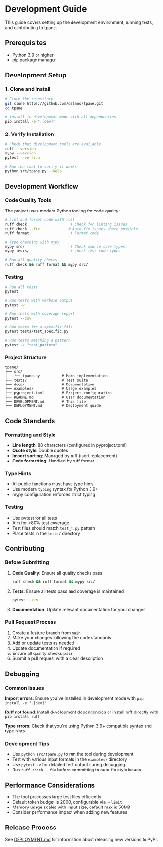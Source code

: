 # Development Guide

This guide covers setting up the development environment, running tests, and contributing to tpane.

## Prerequisites

- Python 3.9 or higher
- pip package manager

## Development Setup

### 1. Clone and Install

```bash
# Clone the repository
git clone https://github.com/delano/tpane.git
cd tpane

# Install in development mode with all dependencies
pip install -e ".[dev]"
```

### 2. Verify Installation

```bash
# Check that development tools are available
ruff --version
mypy --version
pytest --version

# Run the tool to verify it works
python src/tpane.py --help
```

## Development Workflow

### Code Quality Tools

The project uses modern Python tooling for code quality:

```bash
# Lint and format code with ruff
ruff check                    # Check for linting issues
ruff check --fix             # Auto-fix issues where possible
ruff format                   # Format code

# Type checking with mypy
mypy src/                     # Check source code types
mypy tests/                   # Check test code types

# Run all quality checks
ruff check && ruff format && mypy src/
```

### Testing

```bash
# Run all tests
pytest

# Run tests with verbose output
pytest -v

# Run tests with coverage report
pytest --cov

# Run tests for a specific file
pytest tests/test_specific.py

# Run tests matching a pattern
pytest -k "test_pattern"
```

### Project Structure

```
tpane/
├── src/
│   └── tpane.py          # Main implementation
├── tests/                # Test suite
├── docs/                 # Documentation
├── examples/             # Usage examples
├── pyproject.toml        # Project configuration
├── README.md             # User documentation
├── DEVELOPMENT.md        # This file
└── DEPLOYMENT.md         # Deployment guide
```

## Code Standards

### Formatting and Style

- **Line length**: 88 characters (configured in pyproject.toml)
- **Quote style**: Double quotes
- **Import sorting**: Managed by ruff (isort replacement)
- **Code formatting**: Handled by ruff format

### Type Hints

- All public functions must have type hints
- Use modern `typing` syntax for Python 3.9+
- mypy configuration enforces strict typing

### Testing

- Use pytest for all tests
- Aim for >80% test coverage
- Test files should match `test_*.py` pattern
- Place tests in the `tests/` directory

## Contributing

### Before Submitting

1. **Code Quality**: Ensure all quality checks pass
   ```bash
   ruff check && ruff format && mypy src/
   ```

2. **Tests**: Ensure all tests pass and coverage is maintained
   ```bash
   pytest --cov
   ```

3. **Documentation**: Update relevant documentation for your changes

### Pull Request Process

1. Create a feature branch from `main`
2. Make your changes following the code standards
3. Add or update tests as needed
4. Update documentation if required
5. Ensure all quality checks pass
6. Submit a pull request with a clear description

## Debugging

### Common Issues

**Import errors**: Ensure you've installed in development mode with `pip install -e ".[dev]"`

**Ruff not found**: Install development dependencies or install ruff directly with `pip install ruff`

**Type errors**: Check that you're using Python 3.9+ compatible syntax and type hints

### Development Tips

- Use `python src/tpane.py` to run the tool during development
- Test with various input formats in the `examples/` directory
- Use `pytest -v` for detailed test output during debugging
- Run `ruff check --fix` before committing to auto-fix style issues

## Performance Considerations

- The tool processes large test files efficiently
- Default token budget is 2000, configurable via `--limit`
- Memory usage scales with input size, default max is 50MB
- Consider performance impact when adding new features

## Release Process

See [DEPLOYMENT.md](DEPLOYMENT.md) for information about releasing new versions to PyPI.
